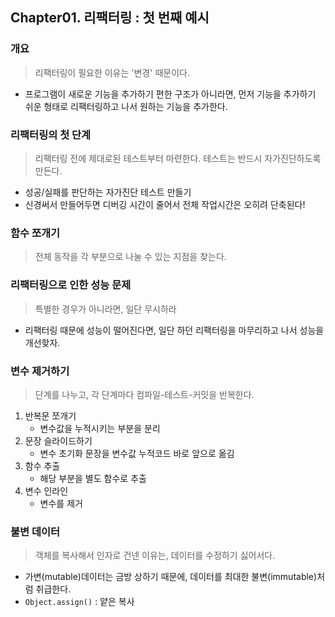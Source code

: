 ## Chapter01. 리팩터링 : 첫 번째 예시

### 개요

> 리팩터링이 필요한 이유는 '변경' 때문이다.

- 프로그램이 새로운 기능을 추가하기 편한 구조가 아니라면, 먼저 기능을 추가하기 쉬운 형태로 리팩터링하고 나서 원하는 기능을 추가한다.

### 리팩터링의 첫 단계

> 리팩터링 전에 제대로된 테스트부터 마련한다. 테스트는 반드시 자가진단하도록 만든다.

- 성공/실패를 판단하는 자가진단 테스트 만들기
- 신경써서 만들어두면 디버깅 시간이 줄어서 전체 작업시간은 오히려 단축된다!

### 함수 쪼개기

> 전체 동작을 각 부분으로 나눌 수 있는 지점을 찾는다.

### 리팩터링으로 인한 성능 문제

> 특별한 경우가 아니라면, 일단 무시하라

- 리팩터링 때문에 성능이 떨어진다면, 일단 하던 리팩터링을 마무리하고 나서 성능을 개선핮자.

### 변수 제거하기

> 단계를 나누고, 각 단계마다 컴파일-테스트-커밋을 반복한다.

1. 반복문 쪼개기
   - 변수값을 누적시키는 부분을 분리
2. 문장 슬라이드하기
   - 변수 초기화 문장을 변수값 누적코드 바로 앞으로 옮김
3. 함수 추출
   - 해당 부분을 별도 함수로 추출
4. 변수 인라인
   - 변수를 제거

### 불변 데이터

> 객체를 복사해서 인자로 건넨 이유는, 데이터를 수정하기 싫어서다.

- 가변(mutable)데이터는 금방 상하기 때문에, 데이터를 최대한 불변(immutable)처럼 취급한다.
- `Object.assign()` : 얕은 복사
